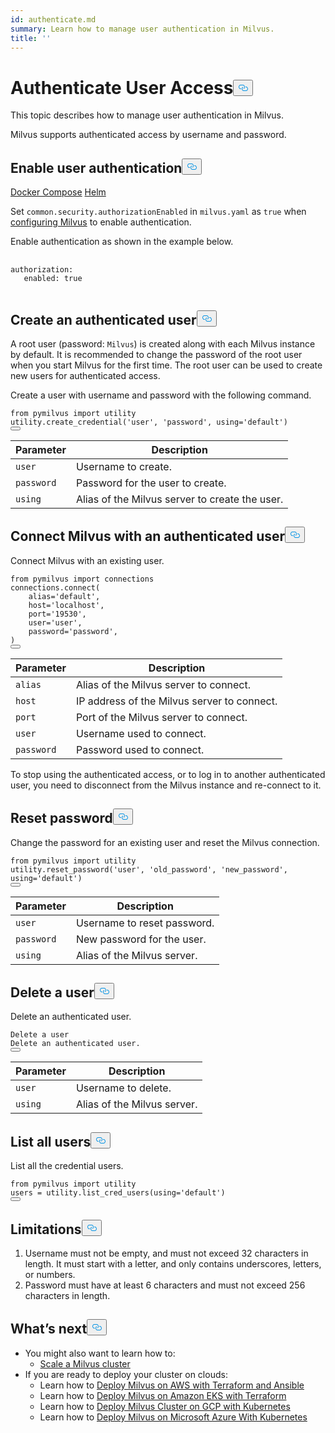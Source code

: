 ```yaml
---
id: authenticate.md
summary: Learn how to manage user authentication in Milvus.
title: ''
---
```

<h1 id="Authenticate-User-Access" class="common-anchor-header">Authenticate User Access<button data-href="#Authenticate-User-Access" class="anchor-icon" translate="no">
      <svg translate="no"
        aria-hidden="true"
        focusable="false"
        height="20"
        version="1.1"
        viewBox="0 0 16 16"
        width="16"
      >
        <path
          fill="#0092E4"
          fill-rule="evenodd"
          d="M4 9h1v1H4c-1.5 0-3-1.69-3-3.5S2.55 3 4 3h4c1.45 0 3 1.69 3 3.5 0 1.41-.91 2.72-2 3.25V8.59c.58-.45 1-1.27 1-2.09C10 5.22 8.98 4 8 4H4c-.98 0-2 1.22-2 2.5S3 9 4 9zm9-3h-1v1h1c1 0 2 1.22 2 2.5S13.98 12 13 12H9c-.98 0-2-1.22-2-2.5 0-.83.42-1.64 1-2.09V6.25c-1.09.53-2 1.84-2 3.25C6 11.31 7.55 13 9 13h4c1.45 0 3-1.69 3-3.5S14.5 6 13 6z"
        ></path>
      </svg>
    </button></h1><p>This topic describes how to manage user authentication in Milvus.</p>
<p>Milvus supports authenticated access by username and password.</p>
<h2 id="Enable-user-authentication" class="common-anchor-header">Enable user authentication<button data-href="#Enable-user-authentication" class="anchor-icon" translate="no">
      <svg translate="no"
        aria-hidden="true"
        focusable="false"
        height="20"
        version="1.1"
        viewBox="0 0 16 16"
        width="16"
      >
        <path
          fill="#0092E4"
          fill-rule="evenodd"
          d="M4 9h1v1H4c-1.5 0-3-1.69-3-3.5S2.55 3 4 3h4c1.45 0 3 1.69 3 3.5 0 1.41-.91 2.72-2 3.25V8.59c.58-.45 1-1.27 1-2.09C10 5.22 8.98 4 8 4H4c-.98 0-2 1.22-2 2.5S3 9 4 9zm9-3h-1v1h1c1 0 2 1.22 2 2.5S13.98 12 13 12H9c-.98 0-2-1.22-2-2.5 0-.83.42-1.64 1-2.09V6.25c-1.09.53-2 1.84-2 3.25C6 11.31 7.55 13 9 13h4c1.45 0 3-1.69 3-3.5S14.5 6 13 6z"
        ></path>
      </svg>
    </button></h2><div class="filter">
<a href="#docker">Docker Compose</a> <a href="#helm">Helm</a>
</div>
<div class="table-wrapper filter-docker" markdown="block">
<p>Set <code translate="no">common.security.authorizationEnabled</code> in <code translate="no">milvus.yaml</code> as <code translate="no">true</code> when <a href="/docs/configure-docker.md">configuring Milvus</a> to enable authentication.</p>
</div>
<div class="table-wrapper filter-helm" markdown="block">
<p>Enable authentication as shown in the example below.</p>
<pre>
  <code translate="no">
authorization:
   enabled: true
  </code>
</pre>
</div>
<h2 id="Create-an-authenticated-user" class="common-anchor-header">Create an authenticated user<button data-href="#Create-an-authenticated-user" class="anchor-icon" translate="no">
      <svg translate="no"
        aria-hidden="true"
        focusable="false"
        height="20"
        version="1.1"
        viewBox="0 0 16 16"
        width="16"
      >
        <path
          fill="#0092E4"
          fill-rule="evenodd"
          d="M4 9h1v1H4c-1.5 0-3-1.69-3-3.5S2.55 3 4 3h4c1.45 0 3 1.69 3 3.5 0 1.41-.91 2.72-2 3.25V8.59c.58-.45 1-1.27 1-2.09C10 5.22 8.98 4 8 4H4c-.98 0-2 1.22-2 2.5S3 9 4 9zm9-3h-1v1h1c1 0 2 1.22 2 2.5S13.98 12 13 12H9c-.98 0-2-1.22-2-2.5 0-.83.42-1.64 1-2.09V6.25c-1.09.53-2 1.84-2 3.25C6 11.31 7.55 13 9 13h4c1.45 0 3-1.69 3-3.5S14.5 6 13 6z"
        ></path>
      </svg>
    </button></h2><p>A root user (password: <code translate="no">Milvus</code>) is created along with each Milvus instance by default. It is recommended to change the password of the root user when you start Milvus for the first time. The root user can be used to create new users for authenticated access.</p>
<p>Create a user with username and password with the following command.</p>
<pre><code translate="no" class="language-python"><span class="hljs-keyword">from</span> pymilvus <span class="hljs-keyword">import</span> utility
utility.<span class="hljs-title function_">create_credential</span>(<span class="hljs-string">&#x27;user&#x27;</span>, <span class="hljs-string">&#x27;password&#x27;</span>, using=<span class="hljs-string">&#x27;default&#x27;</span>) 
<button class="copy-code-btn"></button></code></pre>
<table>
<thead>
<tr><th>Parameter</th><th>Description</th></tr>
</thead>
<tbody>
<tr><td><code translate="no">user</code></td><td>Username to create.</td></tr>
<tr><td><code translate="no">password</code></td><td>Password for the user to create.</td></tr>
<tr><td><code translate="no">using</code></td><td>Alias of the Milvus server to create the user.</td></tr>
</tbody>
</table>
<h2 id="Connect-Milvus-with-an-authenticated-user" class="common-anchor-header">Connect Milvus with an authenticated user<button data-href="#Connect-Milvus-with-an-authenticated-user" class="anchor-icon" translate="no">
      <svg translate="no"
        aria-hidden="true"
        focusable="false"
        height="20"
        version="1.1"
        viewBox="0 0 16 16"
        width="16"
      >
        <path
          fill="#0092E4"
          fill-rule="evenodd"
          d="M4 9h1v1H4c-1.5 0-3-1.69-3-3.5S2.55 3 4 3h4c1.45 0 3 1.69 3 3.5 0 1.41-.91 2.72-2 3.25V8.59c.58-.45 1-1.27 1-2.09C10 5.22 8.98 4 8 4H4c-.98 0-2 1.22-2 2.5S3 9 4 9zm9-3h-1v1h1c1 0 2 1.22 2 2.5S13.98 12 13 12H9c-.98 0-2-1.22-2-2.5 0-.83.42-1.64 1-2.09V6.25c-1.09.53-2 1.84-2 3.25C6 11.31 7.55 13 9 13h4c1.45 0 3-1.69 3-3.5S14.5 6 13 6z"
        ></path>
      </svg>
    </button></h2><p>Connect Milvus with an existing user.</p>
<pre><code translate="no" class="language-python"><span class="hljs-keyword">from</span> pymilvus <span class="hljs-keyword">import</span> connections
connections.<span class="hljs-title function_">connect</span>(
    alias=<span class="hljs-string">&#x27;default&#x27;</span>,
    host=<span class="hljs-string">&#x27;localhost&#x27;</span>,
    port=<span class="hljs-string">&#x27;19530&#x27;</span>,
    user=<span class="hljs-string">&#x27;user&#x27;</span>,
    password=<span class="hljs-string">&#x27;password&#x27;</span>,
)
<button class="copy-code-btn"></button></code></pre>
<table>
<thead>
<tr><th>Parameter</th><th>Description</th></tr>
</thead>
<tbody>
<tr><td><code translate="no">alias</code></td><td>Alias of the Milvus server to connect.</td></tr>
<tr><td><code translate="no">host</code></td><td>IP address of the Milvus server to connect.</td></tr>
<tr><td><code translate="no">port</code></td><td>Port of the Milvus server to connect.</td></tr>
<tr><td><code translate="no">user</code></td><td>Username used to connect.</td></tr>
<tr><td><code translate="no">password</code></td><td>Password used to connect.</td></tr>
</tbody>
</table>
<div class="alert note">
To stop using the authenticated access, or to log in to another authenticated user, you need to disconnect from the Milvus instance and re-connect to it.
</div>
<h2 id="Reset-password" class="common-anchor-header">Reset password<button data-href="#Reset-password" class="anchor-icon" translate="no">
      <svg translate="no"
        aria-hidden="true"
        focusable="false"
        height="20"
        version="1.1"
        viewBox="0 0 16 16"
        width="16"
      >
        <path
          fill="#0092E4"
          fill-rule="evenodd"
          d="M4 9h1v1H4c-1.5 0-3-1.69-3-3.5S2.55 3 4 3h4c1.45 0 3 1.69 3 3.5 0 1.41-.91 2.72-2 3.25V8.59c.58-.45 1-1.27 1-2.09C10 5.22 8.98 4 8 4H4c-.98 0-2 1.22-2 2.5S3 9 4 9zm9-3h-1v1h1c1 0 2 1.22 2 2.5S13.98 12 13 12H9c-.98 0-2-1.22-2-2.5 0-.83.42-1.64 1-2.09V6.25c-1.09.53-2 1.84-2 3.25C6 11.31 7.55 13 9 13h4c1.45 0 3-1.69 3-3.5S14.5 6 13 6z"
        ></path>
      </svg>
    </button></h2><p>Change the password for an existing user and reset the Milvus connection.</p>
<pre><code translate="no" class="language-python"><span class="hljs-keyword">from</span> pymilvus <span class="hljs-keyword">import</span> utility
utility.<span class="hljs-title function_">reset_password</span>(<span class="hljs-string">&#x27;user&#x27;</span>, <span class="hljs-string">&#x27;old_password&#x27;</span>, <span class="hljs-string">&#x27;new_password&#x27;</span>, using=<span class="hljs-string">&#x27;default&#x27;</span>)
<button class="copy-code-btn"></button></code></pre>
<table>
<thead>
<tr><th>Parameter</th><th>Description</th></tr>
</thead>
<tbody>
<tr><td><code translate="no">user</code></td><td>Username to reset password.</td></tr>
<tr><td><code translate="no">password</code></td><td>New password for the user.</td></tr>
<tr><td><code translate="no">using</code></td><td>Alias of the Milvus server.</td></tr>
</tbody>
</table>
<h2 id="Delete-a-user" class="common-anchor-header">Delete a user<button data-href="#Delete-a-user" class="anchor-icon" translate="no">
      <svg translate="no"
        aria-hidden="true"
        focusable="false"
        height="20"
        version="1.1"
        viewBox="0 0 16 16"
        width="16"
      >
        <path
          fill="#0092E4"
          fill-rule="evenodd"
          d="M4 9h1v1H4c-1.5 0-3-1.69-3-3.5S2.55 3 4 3h4c1.45 0 3 1.69 3 3.5 0 1.41-.91 2.72-2 3.25V8.59c.58-.45 1-1.27 1-2.09C10 5.22 8.98 4 8 4H4c-.98 0-2 1.22-2 2.5S3 9 4 9zm9-3h-1v1h1c1 0 2 1.22 2 2.5S13.98 12 13 12H9c-.98 0-2-1.22-2-2.5 0-.83.42-1.64 1-2.09V6.25c-1.09.53-2 1.84-2 3.25C6 11.31 7.55 13 9 13h4c1.45 0 3-1.69 3-3.5S14.5 6 13 6z"
        ></path>
      </svg>
    </button></h2><p>Delete an authenticated user.</p>
<pre><code translate="no" class="language-python">Delete a user
Delete an authenticated user.
<button class="copy-code-btn"></button></code></pre>
<table>
<thead>
<tr><th>Parameter</th><th>Description</th></tr>
</thead>
<tbody>
<tr><td><code translate="no">user</code></td><td>Username to delete.</td></tr>
<tr><td><code translate="no">using</code></td><td>Alias of the Milvus server.</td></tr>
</tbody>
</table>
<h2 id="List-all-users" class="common-anchor-header">List all users<button data-href="#List-all-users" class="anchor-icon" translate="no">
      <svg translate="no"
        aria-hidden="true"
        focusable="false"
        height="20"
        version="1.1"
        viewBox="0 0 16 16"
        width="16"
      >
        <path
          fill="#0092E4"
          fill-rule="evenodd"
          d="M4 9h1v1H4c-1.5 0-3-1.69-3-3.5S2.55 3 4 3h4c1.45 0 3 1.69 3 3.5 0 1.41-.91 2.72-2 3.25V8.59c.58-.45 1-1.27 1-2.09C10 5.22 8.98 4 8 4H4c-.98 0-2 1.22-2 2.5S3 9 4 9zm9-3h-1v1h1c1 0 2 1.22 2 2.5S13.98 12 13 12H9c-.98 0-2-1.22-2-2.5 0-.83.42-1.64 1-2.09V6.25c-1.09.53-2 1.84-2 3.25C6 11.31 7.55 13 9 13h4c1.45 0 3-1.69 3-3.5S14.5 6 13 6z"
        ></path>
      </svg>
    </button></h2><p>List all the credential users.</p>
<pre><code translate="no" class="language-python"><span class="hljs-keyword">from</span> pymilvus <span class="hljs-keyword">import</span> utility
users = utility.<span class="hljs-title function_">list_cred_users</span>(using=<span class="hljs-string">&#x27;default&#x27;</span>)
<button class="copy-code-btn"></button></code></pre>
<h2 id="Limitations" class="common-anchor-header">Limitations<button data-href="#Limitations" class="anchor-icon" translate="no">
      <svg translate="no"
        aria-hidden="true"
        focusable="false"
        height="20"
        version="1.1"
        viewBox="0 0 16 16"
        width="16"
      >
        <path
          fill="#0092E4"
          fill-rule="evenodd"
          d="M4 9h1v1H4c-1.5 0-3-1.69-3-3.5S2.55 3 4 3h4c1.45 0 3 1.69 3 3.5 0 1.41-.91 2.72-2 3.25V8.59c.58-.45 1-1.27 1-2.09C10 5.22 8.98 4 8 4H4c-.98 0-2 1.22-2 2.5S3 9 4 9zm9-3h-1v1h1c1 0 2 1.22 2 2.5S13.98 12 13 12H9c-.98 0-2-1.22-2-2.5 0-.83.42-1.64 1-2.09V6.25c-1.09.53-2 1.84-2 3.25C6 11.31 7.55 13 9 13h4c1.45 0 3-1.69 3-3.5S14.5 6 13 6z"
        ></path>
      </svg>
    </button></h2><ol>
<li>Username must not be empty, and must not exceed 32 characters in length. It must start with a letter, and only contains underscores, letters, or numbers.</li>
<li>Password must have at least 6 characters and must not exceed 256 characters in length.</li>
</ol>
<h2 id="Whats-next" class="common-anchor-header">What’s next<button data-href="#Whats-next" class="anchor-icon" translate="no">
      <svg translate="no"
        aria-hidden="true"
        focusable="false"
        height="20"
        version="1.1"
        viewBox="0 0 16 16"
        width="16"
      >
        <path
          fill="#0092E4"
          fill-rule="evenodd"
          d="M4 9h1v1H4c-1.5 0-3-1.69-3-3.5S2.55 3 4 3h4c1.45 0 3 1.69 3 3.5 0 1.41-.91 2.72-2 3.25V8.59c.58-.45 1-1.27 1-2.09C10 5.22 8.98 4 8 4H4c-.98 0-2 1.22-2 2.5S3 9 4 9zm9-3h-1v1h1c1 0 2 1.22 2 2.5S13.98 12 13 12H9c-.98 0-2-1.22-2-2.5 0-.83.42-1.64 1-2.09V6.25c-1.09.53-2 1.84-2 3.25C6 11.31 7.55 13 9 13h4c1.45 0 3-1.69 3-3.5S14.5 6 13 6z"
        ></path>
      </svg>
    </button></h2><ul>
<li>You might also want to learn how to:
<ul>
<li><a href="/docs/scaleout.md">Scale a Milvus cluster</a></li>
</ul></li>
<li>If you are ready to deploy your cluster on clouds:
<ul>
<li>Learn how to <a href="/docs/aws.md">Deploy Milvus on AWS with Terraform and Ansible</a></li>
<li>Learn how to <a href="/docs/eks.md">Deploy Milvus on Amazon EKS with Terraform</a></li>
<li>Learn how to <a href="/docs/gcp.md">Deploy Milvus Cluster on GCP with Kubernetes</a></li>
<li>Learn how to <a href="/docs/azure.md">Deploy Milvus on Microsoft Azure With Kubernetes</a></li>
</ul></li>
</ul>
